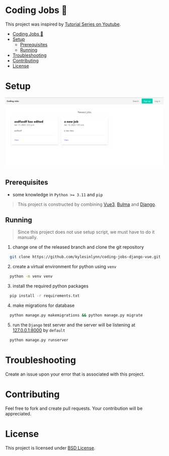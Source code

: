 # Coding Jobs 💼
This project was inspired by [Tutorial Series on Youtube](https://youtube.com/playlist?list=PLpyspNLjzwBkV1Lo2CSKLFtzG3PUNTG8q).

- [Coding Jobs 💼](#coding-jobs-)
- [Setup](#setup)
  - [Prerequisites](#prerequisites)
  - [Running](#running)
- [Troubleshooting](#troubleshooting)
- [Contributing](#contributing)
- [License](#license)

# Setup

![coding-jobs-image-1](imgs/screenshot-1.png)

## Prerequisites
- some knowledge in `Python >= 3.11` and `pip`

> This project is constructed by combining [Vue3](https://vuejs.org/), [Bulma](https://bulma.io/) and [Django](https://www.djangoproject.com/). 

## Running
> Since this project does not use setup script, we must have to do it manually.

1. change one of the released branch and clone the git repository
  ```bash
    git clone https://github.com/kylesinlynn/coding-jobs-django-vue.git
  ```

2. create a virtual environment for python using `venv`
  ```bash
    python -m venv venv
  ```

3. install the required python packages
  ```bash
    pip install -r requirements.txt
  ```

4. make migrations for database
  ```bash
    python manage.py makemigrations && python manage.py migrate
  ```

5. run the `Django` test server and the server will be listening at [127.0.0.1:8000](http://127.0.0.1:8000/) by `default`
  ```bash
    python manage.py runserver
  ```

# Troubleshooting
Create an issue upon your error that is associated with this project.

# Contributing
Feel free to fork and create pull requests. Your contribution will be appreciated.

# License
This project is licensed under [BSD License](LICENSE).